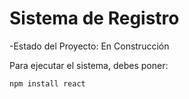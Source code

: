 <h1> Sistema de Registro</h1>

-Estado del Proyecto: En Construcción

Para ejecutar el sistema, debes poner:

```npm install react```
